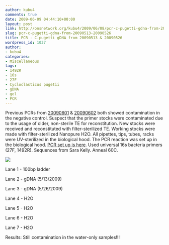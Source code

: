 ```yaml
---
author: kubu4
comments: true
date: 2009-06-09 04:44:10+00:00
layout: post
link: http://onsnetwork.org/kubu4/2009/06/08/pcr-c-pugetti-gdna-from-20090513-20090526/
slug: pcr-c-pugetti-gdna-from-20090513-20090526
title: PCR - C.pugetti gDNA from 20090513 & 20090526
wordpress_id: 1037
author:
- kubu4
categories:
- Miscellaneous
tags:
- 1492R
- 16s
- 27F
- Cycloclasticus pugetii
- gDNA
- gel
- PCR
---
```


Previous PCRs from [20090601](/Sam%27s+Working+Notebook+Jun-Aug+2009#sjw20090601) & [20090602](/Sam%27s+Working+Notebook+Jun-Aug+2009#sjw20090602) both showed contamination in the negative control. Suspect that the primer stocks were contaminated due to the usage of older, non-sterile TE for reconstitution. New stocks were received and reconstituted with filter-sterilized TE. Working stocks were made with filter-sterilized Nanopure H2O. All pipettes, tips, tubes, racks were UV-sterilized in the biological hood. The PCR reaction was set up in the biological hood. [PCR set up is here](http://eagle.fish.washington.edu/Arabidopsis/Notebook%20Workup%20Files/20090608-02.jpg). Used universal 16s bacteria primers (27F, 1492R). Sequences from Sara Kelly. Anneal 60C.

![](http://eagle.fish.washington.edu/Arabidopsis/20090609.JPG)

Lane 1 - 100bp ladder

Lane 2 - gDNA (5/13/2009)

Lane 3 - gDNA (5/26/2009)

Lane 4 - H2O

Lane 5 - H2O

Lane 6 - H2O

Lane 7 - H2O

Results: Still contamination in the water-only samples!!!
